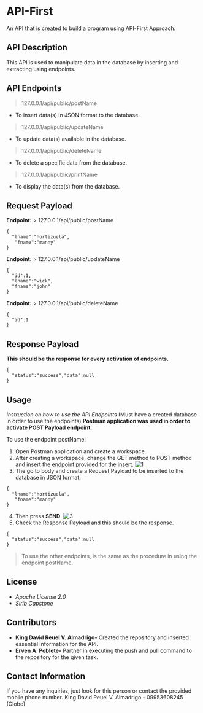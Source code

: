 # API-First

An API that is created to build a program using API-First Approach.

## API Description

This API is used to manipulate data in the database by inserting and extracting using endpoints. 

## API Endpoints

> 127.0.0.1/api/public/postName 
 - To insert data(s) in JSON format to the database.

> 127.0.0.1/api/public/updateName
 - To update data(s) available in the database.

> 127.0.0.1/api/public/deleteName
 - To delete a specific data from the database.

> 127.0.0.1/api/public/printName
 - To display the data(s) from the database.

## Request Payload
**Endpoint:** > 127.0.0.1/api/public/postName 
```
{
  "lname":"hortizuela",
   "fname":"manny"
}
```
**Endpoint:** > 127.0.0.1/api/public/updateName
```
{
  "id":1,
  "lname":"wick",
  "fname":"john"
}
```
**Endpoint:** > 127.0.0.1/api/public/deleteName
```
{
  "id":1
}
```

## Response Payload
**This should be the response for every activation of endpoints.** 
```
{
  "status":"success","data":null
}
```

## Usage
*Instruction on how to use the API Endpoints*
(Must have a created database in order to use the endpoints)
**Postman application was used in order to activate POST Payload endpoint.**

To use the endpoint postName:
1. Open Postman application and create a workspace.
2. After creating a workspace, change the GET method to POST method and insert the endpoint provided for the insert.
![1](https://github.com/kingreuel33/api/assets/147026527/b5bc7925-2771-4375-8e7a-f277c0e85981)
3. The go to body and create a Request Payload to be inserted to the database in JSON format.
```
{
  "lname":"hortizuela",
   "fname":"manny"
}
```
4. Then press **SEND**.
![3](https://github.com/kingreuel33/api/assets/147026527/7340183a-16d1-4efe-8b44-13c06380785e)
5. Check the Response Payload and this should be the response.
```
{
  "status":"success","data":null
}
```

> To use the other endpoints, is the same as the procedure in using the endpoint postName.

## License
- *Apache License 2.0*
- *Sirib Capstone*

## Contributors
- **King David Reuel V. Almadrigo-** Created the repository and inserted essential information for the API.
- **Erven A. Poblete-** Partner in executing the push and pull command to the repository for the given task.

## Contact Information
If you have any inquiries, just look for this person or contact the provided mobile phone number.
King David Reuel V. Almadrigo - 09953608245 (Globe)

